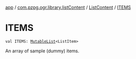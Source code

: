 [app](../../index.md) / [com.pzpg.ogr.library.listContent](../index.md) / [ListContent](index.md) / [ITEMS](./-i-t-e-m-s.md)

# ITEMS

`val ITEMS: `[`MutableList`](https://kotlinlang.org/api/latest/jvm/stdlib/kotlin.collections/-mutable-list/index.html)`<ListItem>`

An array of sample (dummy) items.


